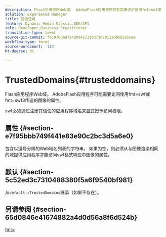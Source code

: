 ```yaml
---
description: Flash应用程序Web域。 AdobeFlash应用程序可能需要访问使用fmt=swf或fmt=swf3传送的图像的属性。
solution: Experience Manager
title: 受信任域
feature: Dynamic Media Classic,SDK/API
role: Developer,Business Practitioner
translation-type: tm+mt
source-git-commit: f6c97606d7a4209427316d7367013ad9585a5cae
workflow-type: tm+mt
source-wordcount: '113'
ht-degree: 3%

---
```



# TrustedDomains{#trusteddomains}

Flash应用程序Web域。 AdobeFlash应用程序可能需要访问使用fmt=swf或fmt=swf3传送的图像的属性。

swf必须通过注册其信任的应用程序域名来显式授予访问权限。

## 属性 {#section-e7f95bbb749f441e83e90c2bc3d5a6e0}

包含以逗号分隔的Web域名列表的字符串。 如果为空，则必须从与图像渲染相同的域提供应用程序才能访问swf格式响应中图像的属性。

## 默认 {#section-5c52ed3c7310488380f5a6f9540bf981}

从`default::TrustedDomains`继承（如果不存在）。

## 另请参阅 {#section-65d0846e41674882a4d0d56a8f6d524b}

[fmt=](../../../../../is-api/http-ref/image-serving-api-ref/c-http-protocol-reference/c-command-reference/r-is-http-fmt.md#reference-cdf10043423b45ba9fe15157fb3ae37a)
